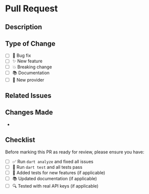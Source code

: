 # Pull Request

## Description

<!-- Brief description of the changes -->

## Type of Change

- [ ] 🐛 Bug fix
- [ ] ✨ New feature
- [ ] 💥 Breaking change
- [ ] 📚 Documentation
- [ ] 🤖 New provider

## Related Issues

<!-- Link to related issues: Fixes #123 -->

## Changes Made

<!-- List main changes -->
-

## Checklist

Before marking this PR as ready for review, please ensure you have:

- [ ] ✅ Run `dart analyze` and fixed all issues
- [ ] 🧪 Run `dart test` and all tests pass
- [ ] 📝 Added tests for new features (if applicable)
- [ ] 📚 Updated documentation (if applicable)
- [ ] 🔍 Tested with real API keys (if applicable)
